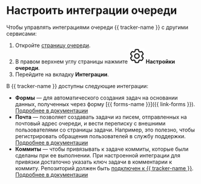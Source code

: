 # Настроить интеграции очереди

Чтобы управлять интеграциями очереди {{ tracker-name }} с другими сервисами:

1. Откройте [страницу очереди](../user/queue.md).
1. В правом верхнем углу страницы нажмите ![](../../_assets/tracker/svg/settings.svg) **Настройки очереди**.
1. Перейдите на вкладку **Интеграции**.

В {{ tracker-name }} доступны следующие интеграции:

* **Формы** — для автоматического создания задач на основании данных, полученных через форму [{{ forms-name }}]({{ link-forms }}). [Подробнее в документации](forms-integration.md)
* **Почта** — позволяет создавать задачи из писем, отправленных на почтовый адрес очереди, и вести переписку с внешними пользователями со страницы задачи. Например, это полезно, чтобы регистрировать обращения пользователей в службу поддержки. [Подробнее в документации](queue-mail.md)
* **Коммиты** — чтобы привязывать к задаче коммиты, которые были сделаны при ее выполнении. При настроенной интеграции для привязки достаточно указать ключ задачи в комментарии к коммиту. Репозиторий должен быть [подключен к {{ tracker-name }}](../user/add-repository.md). [Подробнее в документации](../user/ticket-links.md#section_commit)